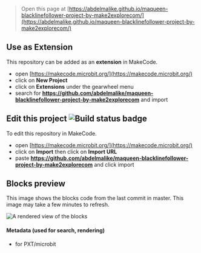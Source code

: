 
> Open this page at [https://abdelmalike.github.io/maqueen-blacklinefollower-project-by-make2explorecom/](https://abdelmalike.github.io/maqueen-blacklinefollower-project-by-make2explorecom/)

## Use as Extension

This repository can be added as an **extension** in MakeCode.

* open [https://makecode.microbit.org/](https://makecode.microbit.org/)
* click on **New Project**
* click on **Extensions** under the gearwheel menu
* search for **https://github.com/abdelmalike/maqueen-blacklinefollower-project-by-make2explorecom** and import

## Edit this project ![Build status badge](https://github.com/abdelmalike/maqueen-blacklinefollower-project-by-make2explorecom/workflows/MakeCode/badge.svg)

To edit this repository in MakeCode.

* open [https://makecode.microbit.org/](https://makecode.microbit.org/)
* click on **Import** then click on **Import URL**
* paste **https://github.com/abdelmalike/maqueen-blacklinefollower-project-by-make2explorecom** and click import

## Blocks preview

This image shows the blocks code from the last commit in master.
This image may take a few minutes to refresh.

![A rendered view of the blocks](https://github.com/abdelmalike/maqueen-blacklinefollower-project-by-make2explorecom/raw/master/.github/makecode/blocks.png)

#### Metadata (used for search, rendering)

* for PXT/microbit
<script src="https://makecode.com/gh-pages-embed.js"></script><script>makeCodeRender("{{ site.makecode.home_url }}", "{{ site.github.owner_name }}/{{ site.github.repository_name }}");</script>
